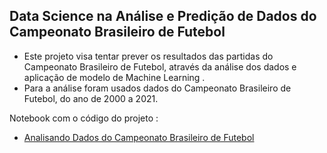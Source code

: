 ## Data Science na Análise e Predição de Dados do Campeonato Brasileiro de Futebol

* Este projeto visa tentar prever os resultados das partidas do Campeonato Brasileiro de Futebol, através da análise dos dados e aplicação de modelo de Machine Learning . 
* Para a análise foram usados dados do Campeonato Brasileiro de Futebol, do ano de 2000 a 2021.

Notebook com o código do projeto : 
* [Analisando Dados do Campeonato Brasileiro de Futebol](/Analise_de_Dados_Campeonato_Brasileiro_2000_até_2021.ipynb)
